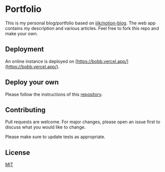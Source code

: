 # Portfolio

This is my personal blog/portfolio based on [ijik/notion-blog](https://github.com/ijjk/notion-blog). The web app contains my description and various articles. Feel free to fork this repo and make your own.

## Deployment

An online instance is deployed on [https://bobb.vercel.app/](https://bobb.vercel.app/).

## Deploy your own

Please follow the instructions of this [repository](https://github.com/ijjk/notion-blog).

## Contributing

Pull requests are welcome. For major changes, please open an issue first to discuss what you would like to change.

Please make sure to update tests as appropriate.

## License

[MIT](https://choosealicense.com/licenses/mit/)
